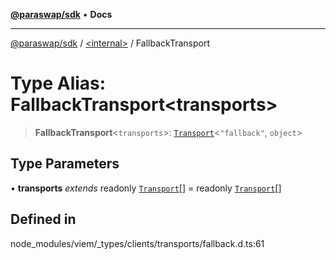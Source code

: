 [**@paraswap/sdk**](../../README.md) • **Docs**

***

[@paraswap/sdk](../../globals.md) / [\<internal\>](../README.md) / FallbackTransport

# Type Alias: FallbackTransport\<transports\>

> **FallbackTransport**\<`transports`\>: [`Transport`](Transport.md)\<`"fallback"`, `object`\>

## Type Parameters

• **transports** *extends* readonly [`Transport`](Transport.md)[] = readonly [`Transport`](Transport.md)[]

## Defined in

node\_modules/viem/\_types/clients/transports/fallback.d.ts:61
